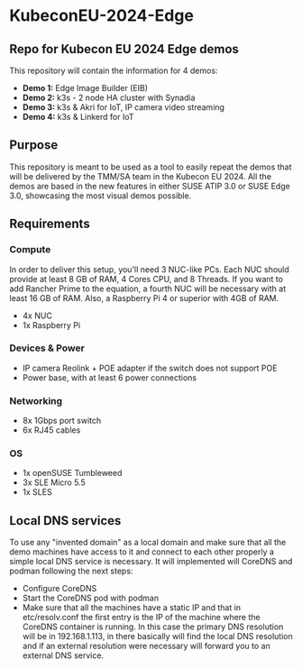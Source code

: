 # KubeconEU-2024-Edge

## Repo for Kubecon EU 2024 Edge demos

This repository will contain the information for 4 demos:
- **Demo 1:** Edge Image Builder (EIB)
- **Demo 2:** k3s - 2 node HA cluster with Synadia
- **Demo 3:** k3s & Akri for IoT, IP camera video streaming
- **Demo 4:** k3s & Linkerd for IoT

## Purpose
This repository is meant to be used as a tool to easily repeat the demos that will be delivered by the TMM/SA team in the Kubecon EU 2024. All the demos are based in the new features in either SUSE ATIP 3.0 or SUSE Edge 3.0, showcasing the most visual demos possible.

## Requirements

### Compute
In order to deliver this setup, you'll need 3 NUC-like PCs. Each NUC should provide at least 8 GB of RAM, 4 Cores CPU, and 8 Threads. If you want to add Rancher Prime to the equation, a fourth NUC will be necessary with at least 16 GB of RAM. Also, a Raspberry Pi 4 or superior with 4GB of RAM.
- 4x NUC
- 1x Raspberry Pi

### Devices & Power
- IP camera Reolink + POE adapter if the switch does not support POE
- Power base, with at least 6 power connections 

### Networking
- 8x 1Gbps port switch
- 6x RJ45 cables

### OS
- 1x openSUSE Tumbleweed
- 3x SLE Micro 5.5
- 1x SLES

## Local DNS services
To use any "invented domain" as a local domain and make sure that all the demo machines have access to it and connect to each other properly a simple local DNS service is necessary. It will implemented will CoreDNS and podman following the next steps:
- Configure CoreDNS
- Start the CoreDNS pod with podman
- Make sure that all the machines have a static IP and that in etc/resolv.conf the first entry is the IP of the machine where the CoreDNS container is running. In this case the primary DNS resolution will be in 192.168.1.113, in there basically will find the local DNS resolution and if an external resolution were necessary will forward you to an external DNS service. 
